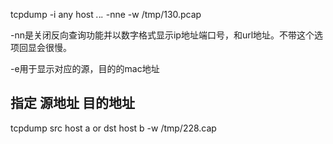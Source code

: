 tcpdump -i any host *.*.*.* -nne -w  /tmp/130.pcap 

-nn是关闭反向查询功能并以数字格式显示ip地址端口号，和url地址。不带这个选项回显会很慢。

-e用于显示对应的源，目的的mac地址



## 指定 源地址 目的地址

tcpdump src host a or dst host b -w /tmp/228.cap
